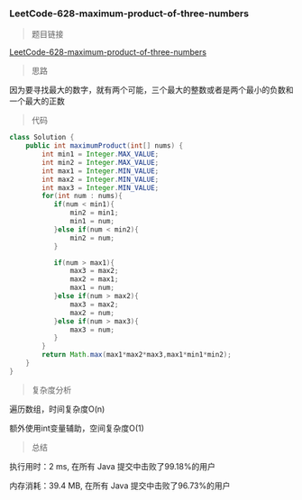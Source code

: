 ### LeetCode-628-maximum-product-of-three-numbers

> 题目链接

[LeetCode-628-maximum-product-of-three-numbers](https://leetcode-cn.com/problems/maximum-product-of-three-numbers/)

> 思路

因为要寻找最大的数字，就有两个可能，三个最大的整数或者是两个最小的负数和一个最大的正数

> 代码

```java
class Solution {
    public int maximumProduct(int[] nums) {
        int min1 = Integer.MAX_VALUE;
        int min2 = Integer.MAX_VALUE;
        int max1 = Integer.MIN_VALUE;
        int max2 = Integer.MIN_VALUE;
        int max3 = Integer.MIN_VALUE;
        for(int num : nums){
           if(num < min1){
               min2 = min1;
               min1 = num;
           }else if(num < min2){
               min2 = num;
           }

           if(num > max1){
               max3 = max2;
               max2 = max1;
               max1 = num;
           }else if(num > max2){
               max3 = max2;
               max2 = num;
           }else if(num > max3){
               max3 = num;
           }
        }
        return Math.max(max1*max2*max3,max1*min1*min2);
    }
}
```

> 复杂度分析

遍历数组，时间复杂度O(n)

额外使用int变量辅助，空间复杂度O(1)

> 总结

执行用时：2 ms, 在所有 Java 提交中击败了99.18%的用户

内存消耗：39.4 MB, 在所有 Java 提交中击败了96.73%的用户
